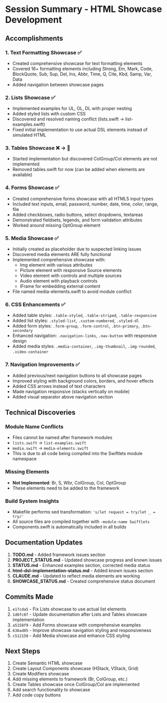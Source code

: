# Session Summary - HTML Showcase Development

## Accomplishments

### 1. Text Formatting Showcase ✅
- Created comprehensive showcase for text formatting elements
- Covered 16+ formatting elements including Strong, Em, Mark, Code, BlockQuote, Sub, Sup, Del, Ins, Abbr, Time, Q, Cite, Kbd, Samp, Var, Data
- Added navigation between showcase pages

### 2. Lists Showcase ✅
- Implemented examples for UL, OL, DL with proper nesting
- Added styled lists with custom CSS
- Discovered and resolved naming conflict (lists.swift → list-examples.swift)
- Fixed initial implementation to use actual DSL elements instead of simulated HTML

### 3. Tables Showcase ❌ → 📝
- Started implementation but discovered ColGroup/Col elements are not implemented
- Removed tables.swift for now (can be added when elements are available)

### 4. Forms Showcase ✅
- Created comprehensive forms showcase with all HTML5 input types
- Included text inputs, email, password, number, date, time, color, range, file
- Added checkboxes, radio buttons, select dropdowns, textareas
- Demonstrated fieldsets, legends, and form validation attributes
- Worked around missing OptGroup element

### 5. Media Showcase ✅
- Initially created as placeholder due to suspected linking issues
- Discovered media elements ARE fully functional
- Implemented comprehensive showcase with:
  - Img element with various attributes
  - Picture element with responsive Source elements
  - Video element with controls and multiple sources
  - Audio element with playback controls
  - IFrame for embedding external content
- File named media-elements.swift to avoid module conflict

### 6. CSS Enhancements ✅
- Added table styles: `.table-styled`, `.table-striped`, `.table-responsive`
- Added list styles: `.styled-list`, `.custom-numbered`, `.styled-dl`
- Added form styles: `.form-group`, `.form-control`, `.btn-primary`, `.btn-secondary`
- Enhanced navigation: `.navigation-links`, `.nav-button` with responsive design
- Added media styles: `.media-container`, `.img-thumbnail`, `.img-rounded`, `.video-container`

### 7. Navigation Improvements ✅
- Added previous/next navigation buttons to all showcase pages
- Improved styling with background colors, borders, and hover effects
- Added CSS arrows instead of text characters
- Made navigation responsive (stacks vertically on mobile)
- Added visual separator above navigation section

## Technical Discoveries

### Module Name Conflicts
- Files cannot be named after framework modules
- `lists.swift` → `list-examples.swift` 
- `media.swift` → `media-elements.swift`
- This is due to all code being compiled into the Swiftlets module namespace

### Missing Elements
- **Not Implemented**: Br, S, Wbr, ColGroup, Col, OptGroup
- These elements need to be added to the framework

### Build System Insights
- Makefile performs sed transformation: `'s/let request = try/let _ = try/'`
- All source files are compiled together with `-module-name Swiftlets`
- Components.swift is automatically included in all builds

## Documentation Updates

1. **TODO.md** - Added framework issues section
2. **PROJECT_STATUS.md** - Updated showcase progress and known issues
3. **STATUS.md** - Enhanced examples section, corrected media status
4. **html-dsl-implementation-status.md** - Added known issues section
5. **CLAUDE.md** - Updated to reflect media elements are working
6. **SHOWCASE_STATUS.md** - Created comprehensive status document

## Commits Made

1. `e17cda5` - Fix Lists showcase to use actual list elements
2. `1d6fc8f` - Update documentation after Lists and Tables showcase implementation  
3. `a5158f9` - Add Forms showcase with comprehensive examples
4. `636ad05` - Improve showcase navigation styling and responsiveness
5. `c512158` - Add Media showcase and enhance CSS styling

## Next Steps

1. Create Semantic HTML showcase
2. Create Layout Components showcase (HStack, VStack, Grid)
3. Create Modifiers showcase
4. Add missing elements to framework (Br, ColGroup, etc.)
5. Create Tables showcase once ColGroup/Col are implemented
6. Add search functionality to showcase
7. Add code copy buttons